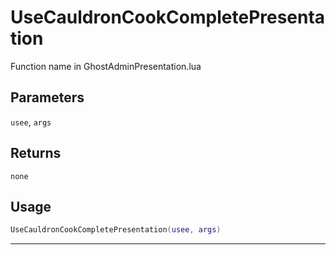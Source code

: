 # UseCauldronCookCompletePresentation
Function name in GhostAdminPresentation.lua
## Parameters
`usee`, `args`
## Returns
`none`
## Usage
```lua
UseCauldronCookCompletePresentation(usee, args)
```
---
